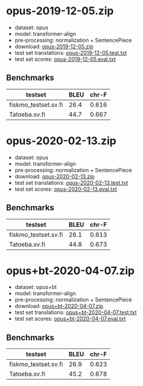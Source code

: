 # opus-2019-12-05.zip

* dataset: opus
* model: transformer-align
* pre-processing: normalization + SentencePiece
* download: [opus-2019-12-05.zip](https://object.pouta.csc.fi/OPUS-MT-models/sv-fi/opus-2019-12-05.zip)
* test set translations: [opus-2019-12-05.test.txt](https://object.pouta.csc.fi/OPUS-MT-models/sv-fi/opus-2019-12-05.test.txt)
* test set scores: [opus-2019-12-05.eval.txt](https://object.pouta.csc.fi/OPUS-MT-models/sv-fi/opus-2019-12-05.eval.txt)

## Benchmarks

| testset               | BLEU  | chr-F |
|-----------------------|-------|-------|
| fiskmo_testset.sv.fi 	| 26.4 	| 0.616 |
| Tatoeba.sv.fi 	| 44.7 	| 0.667 |

# opus-2020-02-13.zip

* dataset: opus
* model: transformer-align
* pre-processing: normalization + SentencePiece
* download: [opus-2020-02-13.zip](https://object.pouta.csc.fi/OPUS-MT-models/sv-fi/opus-2020-02-13.zip)
* test set translations: [opus-2020-02-13.test.txt](https://object.pouta.csc.fi/OPUS-MT-models/sv-fi/opus-2020-02-13.test.txt)
* test set scores: [opus-2020-02-13.eval.txt](https://object.pouta.csc.fi/OPUS-MT-models/sv-fi/opus-2020-02-13.eval.txt)

## Benchmarks

| testset               | BLEU  | chr-F |
|-----------------------|-------|-------|
| fiskmo_testset.sv.fi 	| 26.1 	| 0.613 |
| Tatoeba.sv.fi 	| 44.8 	| 0.673 |
# opus+bt-2020-04-07.zip

* dataset: opus+bt
* model: transformer-align
* pre-processing: normalization + SentencePiece
* download: [opus+bt-2020-04-07.zip](https://object.pouta.csc.fi/OPUS-MT-models/sv-fi/opus+bt-2020-04-07.zip)
* test set translations: [opus+bt-2020-04-07.test.txt](https://object.pouta.csc.fi/OPUS-MT-models/sv-fi/opus+bt-2020-04-07.test.txt)
* test set scores: [opus+bt-2020-04-07.eval.txt](https://object.pouta.csc.fi/OPUS-MT-models/sv-fi/opus+bt-2020-04-07.eval.txt)

## Benchmarks

| testset               | BLEU  | chr-F |
|-----------------------|-------|-------|
| fiskmo_testset.sv.fi 	| 26.9 	| 0.623 |
| Tatoeba.sv.fi 	| 45.2 	| 0.678 |

